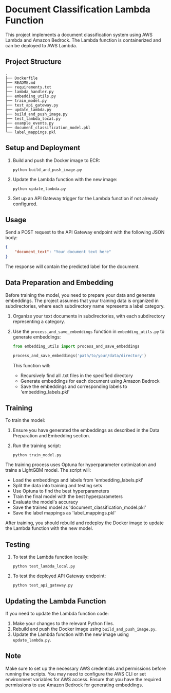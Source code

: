 # Document Classification Lambda Function

This project implements a document classification system using AWS Lambda and Amazon Bedrock. The Lambda function is containerized and can be deployed to AWS Lambda.

## Project Structure

```
.
├── Dockerfile
├── README.md
├── requirements.txt
├── lambda_handler.py
├── embedding_utils.py
├── train_model.py
├── test_api_gateway.py
├── update_lambda.py
├── build_and_push_image.py
├── test_lambda_local.py
├── example_events.py
├── document_classification_model.pkl
└── label_mappings.pkl
```

## Setup and Deployment

1. Build and push the Docker image to ECR:
   ```
   python build_and_push_image.py
   ```

2. Update the Lambda function with the new image:
   ```
   python update_lambda.py
   ```

3. Set up an API Gateway trigger for the Lambda function if not already configured.

## Usage

Send a POST request to the API Gateway endpoint with the following JSON body:

```json
{
    "document_text": "Your document text here"
}
```

The response will contain the predicted label for the document.

## Data Preparation and Embedding

Before training the model, you need to prepare your data and generate embeddings. The project assumes that your training data is organized in subdirectories, where each subdirectory name represents a label category.

1. Organize your text documents in subdirectories, with each subdirectory representing a category.

2. Use the `process_and_save_embeddings` function in `embedding_utils.py` to generate embeddings:

   ```python
   from embedding_utils import process_and_save_embeddings

   process_and_save_embeddings('path/to/your/data/directory')
   ```

   This function will:
   - Recursively find all .txt files in the specified directory
   - Generate embeddings for each document using Amazon Bedrock
   - Save the embeddings and corresponding labels to 'embedding_labels.pkl'

## Training

To train the model:

1. Ensure you have generated the embeddings as described in the Data Preparation and Embedding section.

2. Run the training script:
   ```
   python train_model.py
   ```

The training process uses Optuna for hyperparameter optimization and trains a LightGBM model. The script will:
- Load the embeddings and labels from 'embedding_labels.pkl'
- Split the data into training and testing sets
- Use Optuna to find the best hyperparameters
- Train the final model with the best hyperparameters
- Evaluate the model's accuracy
- Save the trained model as 'document_classification_model.pkl'
- Save the label mappings as 'label_mappings.pkl'

After training, you should rebuild and redeploy the Docker image to update the Lambda function with the new model.

## Testing

1. To test the Lambda function locally:
   ```
   python test_lambda_local.py
   ```

2. To test the deployed API Gateway endpoint:
   ```
   python test_api_gateway.py
   ```

## Updating the Lambda Function

If you need to update the Lambda function code:

1. Make your changes to the relevant Python files.
2. Rebuild and push the Docker image using `build_and_push_image.py`.
3. Update the Lambda function with the new image using `update_lambda.py`.

## Note

Make sure to set up the necessary AWS credentials and permissions before running the scripts. You may need to configure the AWS CLI or set environment variables for AWS access. Ensure that you have the required permissions to use Amazon Bedrock for generating embeddings.